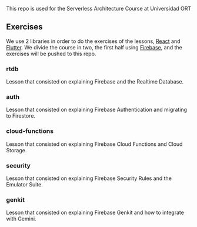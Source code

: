 This repo is used for the Serverless Architecture Course at Universidad ORT

## Exercises

We use 2 libraries in order to do the exercises of the lessons, [React](https://reactjs.org/) and [Flutter](https://flutter.dev/).
We divide the course in two, the first half using [Firebase](https://firebase.google.com/), and the exercises will be pushed to this repo.

### rtdb

Lesson that consisted on explaining Firebase and the Realtime Database.

### auth

Lesson that consisted on explaining Firebase Authentication and migrating to Firestore.

### cloud-functions

Lesson that consisted on explaining Firebase Cloud Functions and Cloud Storage.

### security

Lesson that consisted on explaining Firebase Security Rules and the Emulator Suite.

### genkit

Lesson that consisted on explaining Firebase Genkit and how to integrate with Gemini.

